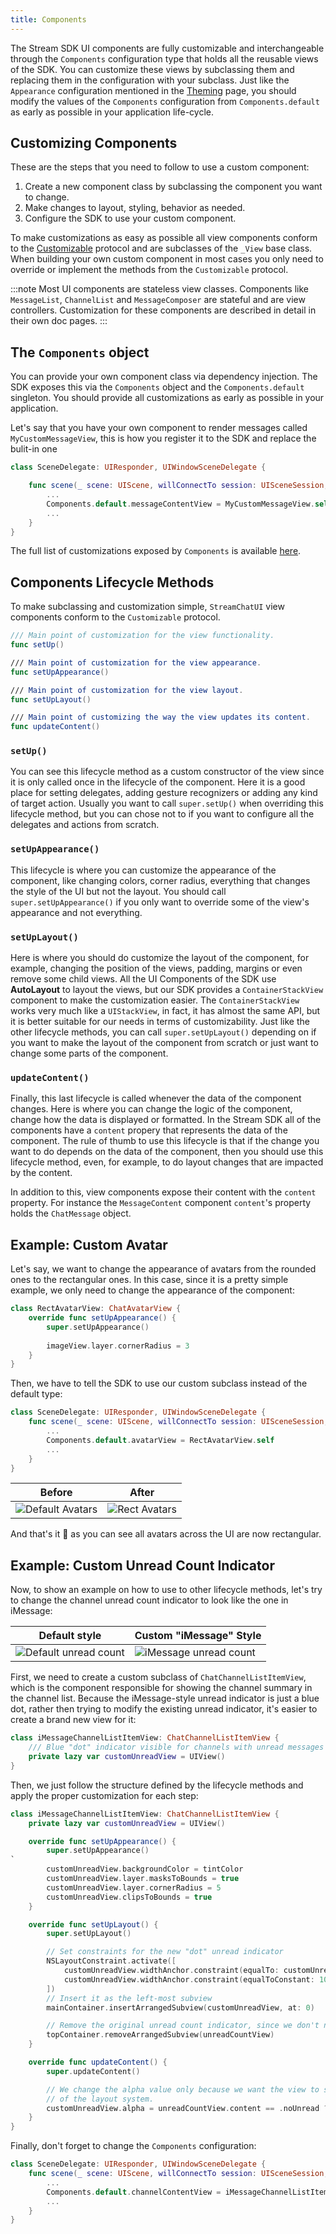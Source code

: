 ```yaml
---
title: Components
---
```


The Stream SDK UI components are fully customizable and interchangeable through the `Components` configuration type that holds all the reusable views of the SDK. You can customize these views by subclassing them and replacing them in the configuration with your subclass. Just like the `Appearance` configuration mentioned in the [Theming](../customization/theming) page, you should modify the values of the `Components` configuration from `Components.default` as early as possible in your application life-cycle.

## Customizing Components

These are the steps that you need to follow to use a custom component:

1. Create a new component class by subclassing the component you want to change.
1. Make changes to layout, styling, behavior as needed.
1. Configure the SDK to use your custom component.

To make customizations as easy as possible all view components conform to the [Customizable](components#the-components-object) protocol and are subclasses of the `_View` base class. When building your own custom
component in most cases you only need to override or implement the methods from the `Customizable` protocol.

:::note
Most UI components are stateless view classes. Components like `MessageList`, `ChannelList` and `MessageComposer` are stateful and are view controllers. Customization for these components are described in detail in their own doc pages.
:::

## The `Components` object

You can provide your own component class via dependency injection. The SDK exposes this via the `Components` object and the `Components.default` singleton. You should provide all customizations as early as possible in your application.

Let's say that you have your own component to render messages called `MyCustomMessageView`, this is how you register it to the SDK and replace the bulit-in one

```swift
class SceneDelegate: UIResponder, UIWindowSceneDelegate {

    func scene(_ scene: UIScene, willConnectTo session: UISceneSession, options connectionOptions: UIScene.ConnectionOptions) {
        ...
        Components.default.messageContentView = MyCustomMessageView.self       
        ...
    }
}
```

The full list of customizations exposed by `Components` is available [here](../common-content/reference-docs/stream-chat-ui/components.md#properties).

## Components Lifecycle Methods

To make subclassing and customization simple, `StreamChatUI` view components conform to the `Customizable` protocol.

```swift
/// Main point of customization for the view functionality.
func setUp()

/// Main point of customization for the view appearance.
func setUpAppearance()

/// Main point of customization for the view layout.
func setUpLayout()

/// Main point of customizing the way the view updates its content.
func updateContent()
```

### `setUp()`
You can see this lifecycle method as a custom constructor of the view since it is only called once in the lifecycle of the component. Here it is a good place for setting delegates, adding gesture recognizers or adding any kind of target action. Usually you want to call `super.setUp()` when overriding this lifecycle method, but you can chose not to if you want to configure all the delegates and actions from scratch.

### `setUpAppearance()`
This lifecycle is where you can customize the appearance of the component, like changing colors, corner radius, everything that changes the style of the UI but not the layout. You should call `super.setUpAppearance()` if you only want to override some of the view's appearance and not everything.

### `setUpLayout()`
Here is where you should do customize the layout of the component, for example, changing the position of the views, padding, margins or even remove some child views. All the UI Components of the SDK use **AutoLayout** to layout the views, but our SDK provides a `ContainerStackView` component to make the customization easier. The `ContainerStackView` works very much like a `UIStackView`, in fact, it has almost the same API, but it is better suitable for our needs in terms of customizability. Just like the other lifecycle methods, you can call `super.setUpLayout()` depending on if you want to make the layout of the component from scratch or just want to change some parts of the component.

### `updateContent()`
Finally, this last lifecycle is called whenever the data of the component changes. Here is where you can change the logic of the component, change how the data is displayed or formatted. In the Stream SDK all of the components have a `content` propery that represents the data of the component. The rule of thumb to use this lifecycle is that if the change you want to do depends on the data of the component, then you should use this lifecycle method, even, for example, to do layout changes that are impacted by the content.

In addition to this, view components expose their content with the `content` property. For instance the `MessageContent` component `content`'s property holds the `ChatMessage` object.


## Example: Custom Avatar

Let's say, we want to change the appearance of avatars from the rounded ones to the rectangular ones. In this case, since it is a pretty simple example, we only need to change the appearance of the component:

```swift
class RectAvatarView: ChatAvatarView {
    override func setUpAppearance() {
        super.setUpAppearance()
        
        imageView.layer.cornerRadius = 3
    }
}
```

Then, we have to tell the SDK to use our custom subclass instead of the default type:
```swift
class SceneDelegate: UIResponder, UIWindowSceneDelegate {
    func scene(_ scene: UIScene, willConnectTo session: UISceneSession, options connectionOptions: UIScene.ConnectionOptions) {
        ...
        Components.default.avatarView = RectAvatarView.self
        ...
    }
}
```

| Before  | After |
| ------------- | ------------- |
| ![Default Avatars](https://github.com/GetStream/stream-chat-swift/wiki/default-avatars.png)  | ![Rect Avatars](https://github.com/GetStream/stream-chat-swift/wiki/rect-avatars.png)  |

And that's it 🎉 as you can see all avatars across the UI are now rectangular.

## Example: Custom Unread Count Indicator

Now, to show an example on how to use to other lifecycle methods, let's try to change the channel unread count indicator to look like the one in iMessage:

| Default style  | Custom "iMessage" Style |
| ------------- | ------------- |
| ![Default unread count](https://github.com/GetStream/stream-chat-swift/wiki/default-unread-count.png)  | ![iMessage unread count](https://github.com/GetStream/stream-chat-swift/wiki/custom-unread-count.png)  |

First, we need to create a custom subclass of `ChatChannelListItemView`, which is the component responsible for showing the channel summary in the channel list. Because the iMessage-style unread indicator is just a blue dot, rather then trying to modify the existing unread indicator, it's easier to create a brand new view for it:

```swift
class iMessageChannelListItemView: ChatChannelListItemView {
    /// Blue "dot" indicator visible for channels with unread messages
    private lazy var customUnreadView = UIView()    
}
```

Then, we just follow the structure defined by the lifecycle methods and apply the proper customization for each step:
```swift
class iMessageChannelListItemView: ChatChannelListItemView {
    private lazy var customUnreadView = UIView()

    override func setUpAppearance() {
        super.setUpAppearance()
`
        customUnreadView.backgroundColor = tintColor
        customUnreadView.layer.masksToBounds = true
        customUnreadView.layer.cornerRadius = 5
        customUnreadView.clipsToBounds = true
    }

    override func setUpLayout() {
        super.setUpLayout()

        // Set constraints for the new "dot" unread indicator
        NSLayoutConstraint.activate([
            customUnreadView.widthAnchor.constraint(equalTo: customUnreadView.heightAnchor),
            customUnreadView.widthAnchor.constraint(equalToConstant: 10),
        ])
        // Insert it as the left-most subview
        mainContainer.insertArrangedSubview(customUnreadView, at: 0)

        // Remove the original unread count indicator, since we don't need it anymore
        topContainer.removeArrangedSubview(unreadCountView)
    }

    override func updateContent() {
        super.updateContent()

        // We change the alpha value only because we want the view to still be part
        // of the layout system.
        customUnreadView.alpha = unreadCountView.content == .noUnread ? 0 : 1
    }
}
```

Finally, don't forget to change the `Components` configuration:
```swift
class SceneDelegate: UIResponder, UIWindowSceneDelegate {
    func scene(_ scene: UIScene, willConnectTo session: UISceneSession, options connectionOptions: UIScene.ConnectionOptions) {
        ...
        Components.default.channelContentView = iMessageChannelListItemView.self
        ...
    }
}
```
